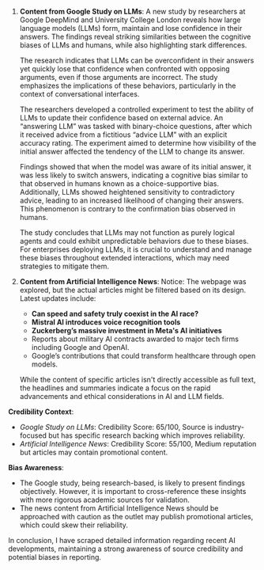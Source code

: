 1. **Content from Google Study on LLMs**:
   A new study by researchers at Google DeepMind and University College London reveals how large language models (LLMs) form, maintain and lose confidence in their answers. The findings reveal striking similarities between the cognitive biases of LLMs and humans, while also highlighting stark differences.

   The research indicates that LLMs can be overconfident in their answers yet quickly lose that confidence when confronted with opposing arguments, even if those arguments are incorrect. The study emphasizes the implications of these behaviors, particularly in the context of conversational interfaces.

   The researchers developed a controlled experiment to test the ability of LLMs to update their confidence based on external advice. An “answering LLM” was tasked with binary-choice questions, after which it received advice from a fictitious “advice LLM” with an explicit accuracy rating. The experiment aimed to determine how visibility of the initial answer affected the tendency of the LLM to change its answer.

   Findings showed that when the model was aware of its initial answer, it was less likely to switch answers, indicating a cognitive bias similar to that observed in humans known as a choice-supportive bias. Additionally, LLMs showed heightened sensitivity to contradictory advice, leading to an increased likelihood of changing their answers. This phenomenon is contrary to the confirmation bias observed in humans.

   The study concludes that LLMs may not function as purely logical agents and could exhibit unpredictable behaviors due to these biases. For enterprises deploying LLMs, it is crucial to understand and manage these biases throughout extended interactions, which may need strategies to mitigate them.

2. **Content from Artificial Intelligence News**:
   Notice: The webpage was explored, but the actual articles might be filtered based on its design. Latest updates include:
   - **Can speed and safety truly coexist in the AI race?**
   - **Mistral AI introduces voice recognition tools**
   - **Zuckerberg’s massive investment in Meta's AI initiatives**
   - Reports about military AI contracts awarded to major tech firms including Google and OpenAI.
   - Google’s contributions that could transform healthcare through open models.

   While the content of specific articles isn't directly accessible as full text, the headlines and summaries indicate a focus on the rapid advancements and ethical considerations in AI and LLM fields.

**Credibility Context**:
- *Google Study on LLMs*: Credibility Score: 65/100, Source is industry-focused but has specific research backing which improves reliability.
- *Artificial Intelligence News*: Credibility Score: 55/100, Medium reputation but articles may contain promotional content.

**Bias Awareness**:
- The Google study, being research-based, is likely to present findings objectively. However, it is important to cross-reference these insights with more rigorous academic sources for validation.
- The news content from Artificial Intelligence News should be approached with caution as the outlet may publish promotional articles, which could skew their reliability. 

In conclusion, I have scraped detailed information regarding recent AI developments, maintaining a strong awareness of source credibility and potential biases in reporting.